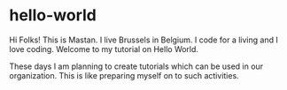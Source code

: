 # hello-world

Hi Folks!
This is Mastan. I live Brussels in Belgium. I code for a living and I love coding. 
Welcome to my tutorial on Hello World.

These days I am planning to create tutorials which can be used in our organization. This is like preparing myself on to such activities.
